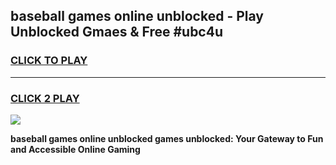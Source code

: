 
## baseball games online unblocked - Play Unblocked Gmaes & Free #ubc4u
<h3>
<a href="https://premium.freeplayer.one?title=baseball_games_online_unblocked&ref=01M">CLICK TO PLAY</a></h3>
<hr>

<h3>
<a href="https://premium.freeplayer.one?title=baseball_games_online_unblocked&ref=01M">CLICK 2 PLAY</a>
  
</h3>

<a href="https://premium.freeplayer.one?title=baseball_games_online_unblocked&ref=01M"><img src="https://clearcache.store/games.png"></a>


**baseball games online unblocked games unblocked: Your Gateway to Fun and Accessible Online Gaming**
